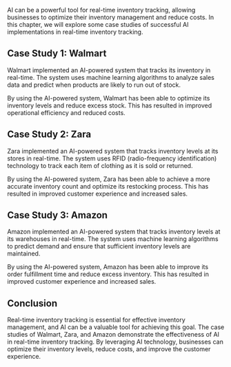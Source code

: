 

AI can be a powerful tool for real-time inventory tracking, allowing businesses to optimize their inventory management and reduce costs. In this chapter, we will explore some case studies of successful AI implementations in real-time inventory tracking.

Case Study 1: Walmart
---------------------

Walmart implemented an AI-powered system that tracks its inventory in real-time. The system uses machine learning algorithms to analyze sales data and predict when products are likely to run out of stock.

By using the AI-powered system, Walmart has been able to optimize its inventory levels and reduce excess stock. This has resulted in improved operational efficiency and reduced costs.

Case Study 2: Zara
------------------

Zara implemented an AI-powered system that tracks inventory levels at its stores in real-time. The system uses RFID (radio-frequency identification) technology to track each item of clothing as it is sold or returned.

By using the AI-powered system, Zara has been able to achieve a more accurate inventory count and optimize its restocking process. This has resulted in improved customer experience and increased sales.

Case Study 3: Amazon
--------------------

Amazon implemented an AI-powered system that tracks inventory levels at its warehouses in real-time. The system uses machine learning algorithms to predict demand and ensure that sufficient inventory levels are maintained.

By using the AI-powered system, Amazon has been able to improve its order fulfillment time and reduce excess inventory. This has resulted in improved customer experience and increased sales.

Conclusion
----------

Real-time inventory tracking is essential for effective inventory management, and AI can be a valuable tool for achieving this goal. The case studies of Walmart, Zara, and Amazon demonstrate the effectiveness of AI in real-time inventory tracking. By leveraging AI technology, businesses can optimize their inventory levels, reduce costs, and improve the customer experience.
